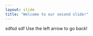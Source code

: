 ```yaml
---
layout: slide
title: "Welcome to our second slide!"
---
```

sdfsd sdf
Use the left arrow to go back!
